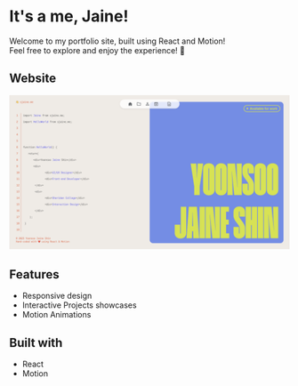 # It's a me, Jaine!

Welcome to my portfolio site, built using React and Motion! <br>
Feel free to explore and enjoy the experience! 🥰

## Website
[![Website Image](./src/assets/img/Placeholder.png)](https://sjaine.me/)

## Features
- Responsive design
- Interactive Projects showcases
- Motion Animations

## Built with
- React
- Motion

